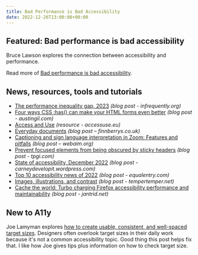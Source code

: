 ```yaml
---
title: Bad Performance is Bad Accessibility
date: 2022-12-26T13:00:08+00:00
---
```


## Featured: Bad performance is bad accessibility

Bruce Lawson explores the connection between accessibility and performance.

Read more of [Bad performance is bad accessibility](https://brucelawson.co.uk/2022/bad-performance-is-bad-accessibility/).

## News, resources, tools and tutorials

- [The performance inequality gap, 2023](https://infrequently.org/2022/12/performance-baseline-2023/) *(blog post - infrequently.org)*
- [Four ways CSS :has() can make your HTML forms even better](https://austingil.com/css-has-with-html-forms/) *(blog post - austingil.com)*
- [Access and Use](https://accessuse.eu/en/) *(resource - accessuse.eu)*
- [Everyday documents](https://finnberrys.co.uk/Blog/blog-12-Everyday-documents.html) *(blog post – finnberrys.co.uk)*
- [Captioning and sign language interpretation in Zoom: Features and pitfalls](https://webaim.org/blog/captioning-interpretation-in-zoom/) *(blog post – webaim.org)*
- [Prevent focused elements from being obscured by sticky headers](https://www.tpgi.com/prevent-focused-elements-from-being-obscured-by-sticky-headers/u) *(blog post - tpgi.com)*
- [State of accessibility, December 2022](https://carneydevelopit.wordpress.com/2022/12/15/state-of-a11y-december-2022/) *(blog post - carneydevelopit.wordpress.com)*
- [Top 10 accessibility news of 2022](https://equalentry.com/top-10-accessibility-news-of-2022/) *(blog post - equalentry.com)*
- [Images, illustrations, and contrast](https://www.tempertemper.net/blog/images-illustrations-and-contrast) *(blog post - tempertemper.net)*
- [Cache the world: Turbo charging Firefox accessibility performance and maintainability](https://www.jantrid.net/2022/12/22/Cache-the-World/) *(blog post - jantrid.net)*

## New to A11y

Joe Lamyman explores [how to create usable, consistent, and well-spaced target sizes](https://tetralogical.com/blog/2022/12/20/foundations-target-size/). Designers often overlook target sizes in their daily work because it's not a common accessibility topic. Good thing this post helps fix that. I like how Joe gives tips plus information on how to check target size.
